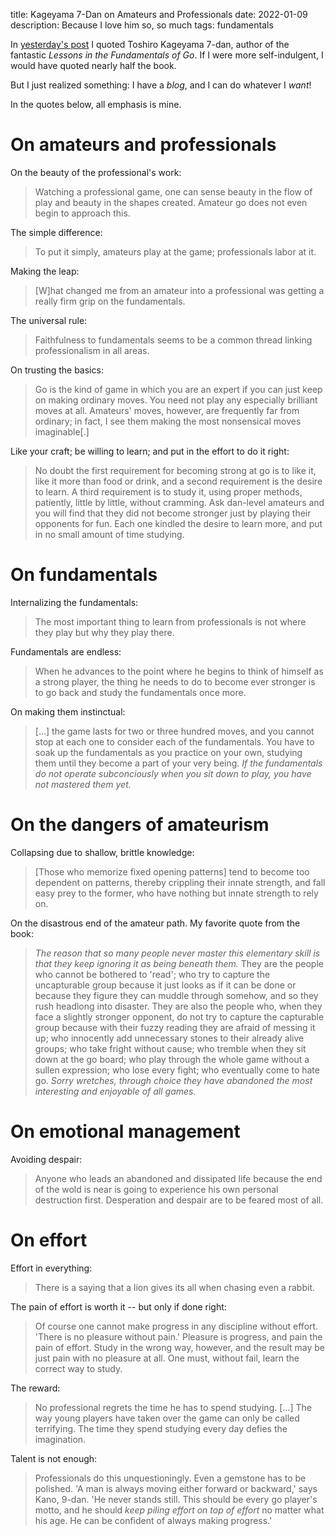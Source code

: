 title: Kageyama 7-Dan on Amateurs and Professionals
date: 2022-01-09
description: Because I love him so, so much
tags: fundamentals

In [yesterday's post][a-and-p] I quoted Toshiro Kageyama 7-dan, author of the
fantastic *Lessons in the Fundamentals of Go*. If I were more self-indulgent, I
would have quoted nearly half the book.

[a-and-p]: /log/amateurs-and-professionals/

But I just realized something: I have a *blog*, and I can do whatever I *want*!

In the quotes below, all emphasis is mine.


# On amateurs and professionals

On the beauty of the professional's work:

> Watching a professional game, one can sense beauty in the flow of play and
> beauty in the shapes created. Amateur go does not even begin to approach
> this.

The simple difference:

> To put it simply, amateurs play at the game; professionals labor at it.

Making the leap:

> [W]hat changed me from an amateur into a professional was getting a really
> firm grip on the fundamentals.

The universal rule:

> Faithfulness to fundamentals seems to be a common thread linking
> professionalism in all areas.

On trusting the basics:

> Go is the kind of game in which you are an expert if you can just keep on
> making ordinary moves. You need not play any especially brilliant moves at
> all. Amateurs' moves, however, are frequently far from ordinary; in fact, I
> see them making the most nonsensical moves imaginable[.]

Like your craft; be willing to learn; and put in the effort to do it right:

> No doubt the first requirement for becoming strong at go is to like it, like
> it more than food or drink, and a second requirement is the desire to learn.
> A third requirement is to study it, using proper methods, patiently, little
> by little, without cramming. Ask dan-level amateurs and you will find that
> they did not become stronger just by playing their opponents for fun. Each one
> kindled the desire to learn more, and put in no small amount of time
> studying.


# On fundamentals

Internalizing the fundamentals:

> The most important thing to learn from professionals is not where they play
> but why they play there.

Fundamentals are endless:

> When he advances to the point where he begins to think of himself as a strong
> player, the thing he needs to do to become ever stronger is to go back and
> study the fundamentals once more.

On making them instinctual:

> [...] the game lasts for two or three hundred moves, and you cannot stop at
> each one to consider each of the fundamentals. You have to soak up the
> fundamentals as you practice on your own, studying them until they become a
> part of your very being. *If the fundamentals do not operate subconciously
> when you sit down to play, you have not mastered them yet.*


# On the dangers of amateurism

Collapsing due to shallow, brittle knowledge:

> [Those who memorize fixed opening patterns] tend to become too dependent on
> patterns, thereby crippling their innate strength, and fall easy prey to the
> former, who have nothing but innate strength to rely on.

On the disastrous end of the amateur path. My favorite quote from the book:

> *The reason that so many people never master this elementary skill is that
> they keep ignoring it as being beneath them.* They are the people who cannot
> be bothered to 'read'; who try to capture the uncapturable group because it
> just looks as if it can be done or because they figure they can muddle
> through somehow, and so they rush headlong into disaster. They are also the
> people who, when they face a slightly stronger opponent, do not try to
> capture the capturable group because with their fuzzy reading they are afraid
> of messing it up; who innocently add unnecessary stones to their already
> alive groups; who take fright without cause; who tremble when they sit down
> at the go board; who play through the whole game without a sullen expression;
> who lose every fight; who eventually come to hate go. *Sorry wretches,
> through choice they have abandoned the most interesting and enjoyable of all
> games.*


# On emotional management

Avoiding despair:

> Anyone who leads an abandoned and dissipated life because the end of the wold
> is near is going to experience his own personal destruction first.
> Desperation and despair are to be feared most of all.


# On effort

Effort in everything:

> There is a saying that a lion gives its all when chasing even a rabbit.

The pain of effort is worth it -- but only if done right:

> Of course one cannot make progress in any discipline without effort. 'There
> is no pleasure without pain.' Pleasure is progress, and pain the pain of
> effort.  Study in the wrong way, however, and the result may be just pain
> with no pleasure at all. One must, without fail, learn the correct way to
> study.

The reward:

> No professional regrets the time he has to spend studying. [...] The way
> young players have taken over the game can only be called terrifying. The
> time they spend studying every day defies the imagination.

Talent is not enough:
>
> Professionals do this unquestioningly. Even a gemstone has to be polished.
> 'A man is always moving either forward or backward,' says Kano, 9-dan. 'He
> never stands still. This should be every go player's motto, and he should
> *keep piling effort on top of effort* no matter what his age. He can be
> confident of always making progress.'
